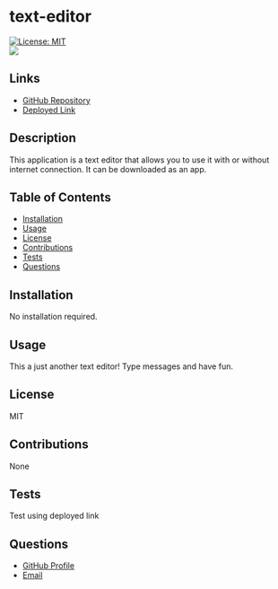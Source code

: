 # text-editor

[![License: MIT](https://img.shields.io/badge/License-MIT-yellow.svg)](https://opensource.org/licenses/MIT)
<br>
![](.png)

## Links

<ul>
<li> <a href = "https://github.com/CatCorbin/text-editor">GitHub Repository</a> </li>
<li> <a href = "https://catcorbin-texteditor-867b7fb72515.herokuapp.com/">Deployed Link</a> </li>
</ul>

## Description

This application is a text editor that allows you to use it with or without internet connection. It can be downloaded as an app.

## Table of Contents

- [Installation](#installation)
- [Usage](#usage)
- [License](#license)
- [Contributions](#contributions)
- [Tests](#tests)
- [Questions](#questions)

## Installation

No installation required.

## Usage

This a just another text editor! Type messages and have fun.

## License

MIT

## Contributions

None

## Tests

Test using deployed link

## Questions
<ul>
<li> <a href = "https://github.com/CatCorbin">GitHub Profile</a>
</li>
<li> <a href = "mailto:catcorbin0919@gmail.com">Email </a> </li>
</li>